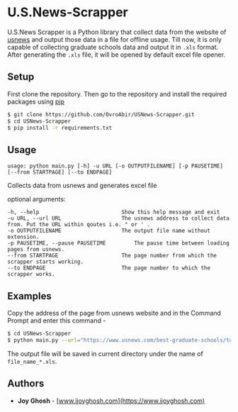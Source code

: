 # U.S.News-Scrapper

U.S.News Scrapper is a Python library that collect data from the website of [usnews](https://www.usnews.com/best-graduate-schools) and output those data in a file for offline usage. Till now, it is only capable of collecting graduate schools data and output it in `.xls` format. After generating the `.xls` file, it will be opened by default excel file opener.

## Setup

First clone the repository. Then go to the repository and install the required packages using [pip](https://pip.pypa.io/en/stable/)
```bash
$ git clone https://github.com/OvroAbir/USNews-Scrapper.git
$ cd USNews-Scrapper
$ pip install -r requirements.txt
```

## Usage

```
usage: python main.py [-h] -u URL [-o OUTPUTFILENAME] [-p PAUSETIME] [--from STARTPAGE] [--to ENDPAGE]
```
Collects data from usnews and generates excel file

optional arguments:
```
-h, --help            		        Show this help message and exit
-u URL, --url URL     		        The usnews address to collect data from. Put the URL within qoutes i.e. " or ' .
-o OUTPUTFILENAME     		        The output file name without extension.
-p PAUSETIME, --pause PAUSETIME         The pause time between loading pages from usnews.
--from STARTPAGE      		        The page number from which the scrapper starts working.
--to ENDPAGE          		        The page number to which the scrapper works.
```

## Examples

Copy the address of the page from usnews website and in the Command Prompt and enter this command -

```bash
$ cd USNews-Scrapper
$ python main.py --url="https://www.usnews.com/best-graduate-schools/top-science-schools/computer-science-rankings" -o file_name -p 2 --from=2 --to=5 
```
The output file will be saved in current directory under the name of `file_name_*.xls`. 

## Authors

* **Joy Ghosh** - [www.ijoyghosh.com](https://www.ijoyghosh.com)
